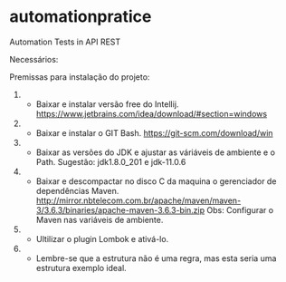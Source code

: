 # automationpratice
Automation Tests in API REST

Necessários:

Premissas para instalação do projeto:
1. - Baixar e instalar versão free do Intellij. https://www.jetbrains.com/idea/download/#section=windows
2. - Baixar e instalar o GIT Bash. https://git-scm.com/download/win
3. - Baixar as versões do JDK e ajustar as váriáveis de ambiente e o Path. Sugestão: jdk1.8.0_201 e jdk-11.0.6
4. - Baixar e descompactar no disco C da maquina o gerenciador de dependências Maven. http://mirror.nbtelecom.com.br/apache/maven/maven-3/3.6.3/binaries/apache-maven-3.6.3-bin.zip
Obs: Configurar o Maven nas variáveis de ambiente.
5. - Ultilizar o plugin Lombok e ativá-lo.
6. - Lembre-se que a estrutura não é uma regra, mas esta seria uma estrutura exemplo ideal.
